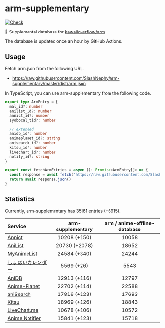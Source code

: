 # arm-supplementary

[![Check](https://github.com/SlashNephy/arm-supplementary/actions/workflows/check-node.yml/badge.svg)](https://github.com/SlashNephy/arm-supplementary/actions/workflows/check-node.yml)

💊 Supplemental database for [kawaiioverflow/arm](https://github.com/kawaiioverflow/arm)

The database is updated once an hour by GitHub Actions.

## Usage

Fetch arm.json from the following URL.

- https://raw.githubusercontent.com/SlashNephy/arm-supplementary/master/dist/arm.json

In TypeScript, you can use arm-supplementary from the following code.

```TypeScript
export type ArmEntry = {
  mal_id?: number
  anilist_id?: number
  annict_id?: number
  syobocal_tid?: number

  // extended
  anidb_id?: number
  animeplanet_id?: string
  anisearch_id?: number
  kitsu_id?: number
  livechart_id?: number
  notify_id?: string
}

export const fetchArmEntries = async (): Promise<ArmEntry[]> => {
  const response = await fetch('https://raw.githubusercontent.com/SlashNephy/arm-supplementary/master/dist/arm.json')
  return await response.json()
}
```

## Statistics

Currently, arm-supplementary has 35161 entries (+6915).

| Service                                     | arm-supplementary | arm / anime-offline-database |
| :------------------------------------------ | :---------------: | :--------------------------: |
| [Annict](https://annict.com)                |   10208 (+150)    |            10058             |
| [AniList](https://anilist.co)               |   20730 (+2078)   |            18652             |
| [MyAnimeList](https://myanimelist.net)      |   24584 (+340)    |            24244             |
| [しょぼいカレンダー](https://cal.syoboi.jp) |    5569 (+26)     |             5543             |
| [AniDB](https://anidb.net)                  |   12913 (+116)    |            12797             |
| [Anime-Planet](https://anime-planet.com)    |   22702 (+114)    |            22588             |
| [aniSearch](https://anisearch.com)          |   17816 (+123)    |            17693             |
| [Kitsu](https://kitsu.io)                   |   18969 (+126)    |            18843             |
| [LiveChart.me](https://livechart.me)        |   10678 (+106)    |            10572             |
| [Anime Notifier](https://notify.moe)        |   15841 (+123)    |            15718             |
